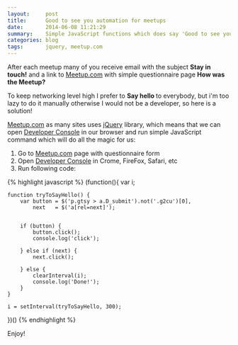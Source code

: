 ```yaml
---
layout:     post
title:      Good to see you automation for meetups
date:       2014-06-08 11:21:29
summary:    Simple JavaScript functions which does say 'Good to see you' to everybody in one action.
categories: blog
tags:       jquery, meetup.com
---
```


After each meetup many of you receive email with the subject **Stay in touch!** and a link to [Meetup.com](http://meetup.com) with simple questionnaire page **How was the Meetup?**

To keep networking level high I prefer to <b>Say hello </b>to everybody, but i'm too lazy to do it manually otherwise I would not be a developer, so here is a solution!<br />

[Meetup.com](http://meetup.com) as many sites uses [jQuery](http://jquery.com/) library, which means that we can open <a href="https://developers.google.com/chrome-developer-tools/docs/console">Developer Console</a> in our browser and run simple JavaScript command which will do all the magic for us:

1. Go to [Meetup.com](http://meetup.com) page with questionnaire form
2. Open <a href="https://developers.google.com/chrome-developer-tools/docs/console">Developer Console</a>&nbsp;in Crome, FireFox, Safari, etc
3. Run following code:

{% highlight javascript %}
(function(){
    var i;

    function tryToSayHello() {
        var button = $('p.gtsy > a.D_submit').not('.g2cu')[0],
            next   = $('a[rel=next]');


        if (button) {
            button.click();
            console.log('click');

        } else if (next) {
            next.click();

        } else {
            clearInterval(i);
            console.log('Done!');
        }
    }

    i = setInterval(tryToSayHello, 300);
})()
{% endhighlight %}

Enjoy!

